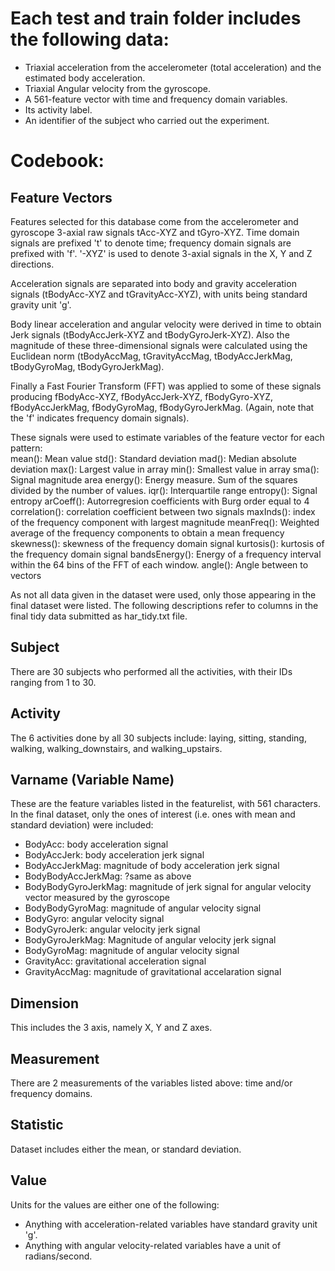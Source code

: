 Each test and train folder includes the following data:
=======================================================

- Triaxial acceleration from the accelerometer (total acceleration) and the estimated body acceleration.
- Triaxial Angular velocity from the gyroscope. 
- A 561-feature vector with time and frequency domain variables. 
- Its activity label. 
- An identifier of the subject who carried out the experiment.

Codebook:
=========

## Feature Vectors
Features selected for this database come from the accelerometer and gyroscope 3-axial raw signals tAcc-XYZ and tGyro-XYZ. Time domain signals are prefixed 't' to denote time; frequency domain signals are prefixed with 'f'. '-XYZ' is used to denote 3-axial signals in the X, Y and Z directions.

Acceleration signals are separated into body and gravity acceleration signals (tBodyAcc-XYZ and tGravityAcc-XYZ), with units being standard gravity unit 'g'. 

Body linear acceleration and angular velocity were derived in time to obtain Jerk signals (tBodyAccJerk-XYZ and tBodyGyroJerk-XYZ). Also the magnitude of these three-dimensional signals were calculated using the Euclidean norm (tBodyAccMag, tGravityAccMag, tBodyAccJerkMag, tBodyGyroMag, tBodyGyroJerkMag). 

Finally a Fast Fourier Transform (FFT) was applied to some of these signals producing fBodyAcc-XYZ, fBodyAccJerk-XYZ, fBodyGyro-XYZ, fBodyAccJerkMag, fBodyGyroMag, fBodyGyroJerkMag. (Again, note that the 'f' indicates frequency domain signals). 

These signals were used to estimate variables of the feature vector for each pattern:  
mean(): Mean value
std(): Standard deviation
mad(): Median absolute deviation 
max(): Largest value in array
min(): Smallest value in array
sma(): Signal magnitude area
energy(): Energy measure. Sum of the squares divided by the number of values. 
iqr(): Interquartile range 
entropy(): Signal entropy
arCoeff(): Autorregresion coefficients with Burg order equal to 4
correlation(): correlation coefficient between two signals
maxInds(): index of the frequency component with largest magnitude
meanFreq(): Weighted average of the frequency components to obtain a mean frequency
skewness(): skewness of the frequency domain signal 
kurtosis(): kurtosis of the frequency domain signal 
bandsEnergy(): Energy of a frequency interval within the 64 bins of the FFT of each window.
angle(): Angle between to vectors


As not all data given in the dataset were used, only those appearing in the final dataset were listed. The following descriptions refer to columns in the final tidy data submitted as har_tidy.txt file.

## Subject
There are 30 subjects who performed all the activities, with their IDs ranging from 1 to 30. 

## Activity
The 6 activities done by all 30 subjects include: laying, sitting, standing, walking, walking_downstairs, and walking_upstairs.

## Varname (Variable Name)
These are the feature variables listed in the featurelist, with 561 characters. In the final dataset, only the ones of interest (i.e. ones with mean and standard deviation) were included: 
- BodyAcc: body acceleration signal
- BodyAccJerk: body acceleration jerk signal 
- BodyAccJerkMag: magnitude of body acceleration jerk signal
- BodyBodyAccJerkMag: ?same as above
- BodyBodyGyroJerkMag: magnitude of jerk signal for angular velocity vector measured by the gyroscope
- BodyBodyGyroMag: magnitude of angular velocity signal
- BodyGyro: angular velocity signal
- BodyGyroJerk: angular velocity jerk signal
- BodyGyroJerkMag: Magnitude of angular velocity jerk signal 
- BodyGyroMag: magnitude of angular velocity signal
- GravityAcc: gravitational acceleration signal
- GravityAccMag: magnitude of gravitational accelaration signal

## Dimension
This includes the 3 axis, namely X, Y and Z axes. 

## Measurement
There are 2 measurements of the variables listed above: time and/or frequency domains. 

## Statistic 
Dataset includes either the mean, or standard deviation. 

## Value
Units for the values are either one of the following:
- Anything with acceleration-related variables have standard gravity unit 'g'.
- Anything with angular velocity-related variables have a unit of radians/second. 
